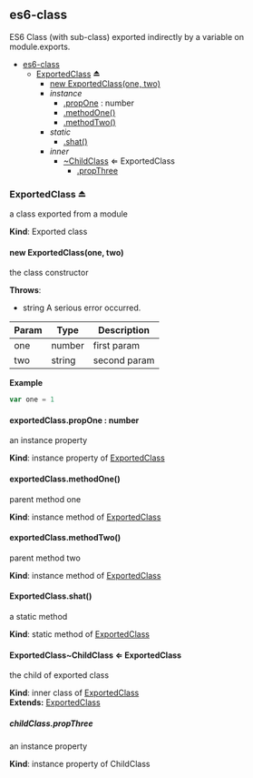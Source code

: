 ## es6-class
ES6 Class (with sub-class) exported indirectly by a variable on module.exports.


* [es6-class](#markdown-header-es6class)
    * [ExportedClass](#markdown-header-exportedclass) ⏏
        * [new ExportedClass(one, two)](#markdown-header-new-exportedclassone-two)
        * _instance_
            * [.propOne](#markdown-header-exportedclasspropone-number) : number
            * [.methodOne()](#markdown-header-exportedclassmethodone)
            * [.methodTwo()](#markdown-header-exportedclassmethodtwo)
        * _static_
            * [.shat()](#markdown-header-exportedclassshat)
        * _inner_
            * [~ChildClass](#markdown-header-exportedclasschildclass-exportedclass) ⇐ ExportedClass
                * [.propThree](#markdown-header-childclasspropthree)

### ExportedClass ⏏
a class exported from a module

**Kind**: Exported class  
#### new ExportedClass(one, two)
the class constructor

**Throws**:

- string A serious error occurred.


| Param | Type | Description |
| --- | --- | --- |
| one | number | first param |
| two | string | second param |

**Example**  
```js
var one = 1
```
#### exportedClass.propOne : number
an instance property

**Kind**: instance property of [ExportedClass](#markdown-header-new-exportedclassone-two)  
#### exportedClass.methodOne()
parent method one

**Kind**: instance method of [ExportedClass](#markdown-header-new-exportedclassone-two)  
#### exportedClass.methodTwo()
parent method two

**Kind**: instance method of [ExportedClass](#markdown-header-new-exportedclassone-two)  
#### ExportedClass.shat()
a static method

**Kind**: static method of [ExportedClass](#markdown-header-new-exportedclassone-two)  
#### ExportedClass~ChildClass ⇐ ExportedClass
the child of exported class

**Kind**: inner class of [ExportedClass](#markdown-header-new-exportedclassone-two)  
**Extends:** [ExportedClass](#markdown-header-new-exportedclassone-two)  
##### childClass.propThree
an instance property

**Kind**: instance property of ChildClass  
